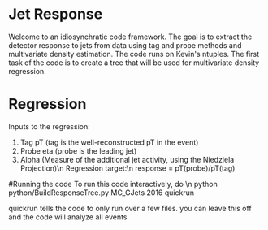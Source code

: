 # Jet Response
Welcome to an idiosynchratic code framework. The goal is to extract the detector response to jets from data using tag and probe methods and multivariate density estimation. The code runs on Kevin's ntuples. The first task of the code is to create a tree that will be used for multivariate density regression.

# Regression 
Inputs to the regression:
 1. Tag pT (tag is the well-reconstructed pT in the event)
 2. Probe eta (probe is the leading jet)
 3. Alpha (Measure of the additional jet activity, using the Niedziela Projection)\n
Regression target:\n
 response = pT(probe)/pT(tag)

#Running the code
 To run this code interactively, do \n
 python python/BuildResponseTree.py MC_GJets 2016 quickrun

 quickrun tells the code to only run over a few files. you can leave this off and
the code will analyze all events
